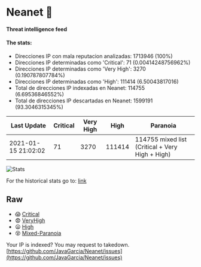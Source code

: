 # Neanet :hocho:
#### Threat intelligence feed
#### The stats:

- Direcciones IP con mala reputacion analizadas: 1713946 (100%)
- Direcciones IP determinadas como 'Critical':  71 (0.00414248756962%)
- Direcciones IP determinadas como 'Very High':  3270 (0.190787807784%)
- Direcciones IP determinadas como 'High':  111414 (6.50043817016)
- Total de direcciones IP indexadas en Neanet:  114755 (6.69536846552%)
- Total de direcciones IP descartadas en Neanet:  1599191 (93.3046315345%)

| Last Update | Critical | Very High | High | Paranoia |
| --- | --- | --- | --- | --- |
| 2021-01-15 21:02:02 | 71 | 3270 | 111414 | 114755 mixed list (Critical + Very High + High)|

![Stats](https://docs.google.com/spreadsheets/d/e/2PACX-1vSnaNMIXVabIpDJjufMlzH7poXnshF3mgd8Is1g9ytUEzVsP5my4Trn8f-xkoLLQ38xpL3HtmUexLo6/pubchart?oid=501124687&format=image)

For the historical stats go to: [link](/stats.csv)
## Raw
- :scream: [Critical](https://raw.githubusercontent.com/JavaGarcia/Neanet/master/blacklists/neanet_critical.txt)
- :fearful: [VeryHigh](https://raw.githubusercontent.com/JavaGarcia/Neanet/master/blacklists/neanet_veryHigh.txtt)
- :frowning: [High](https://raw.githubusercontent.com/JavaGarcia/Neanet/master/blacklists/neanet_high.txt)
- :dizzy_face: [Mixed-Paranoia](https://raw.githubusercontent.com/JavaGarcia/Neanet/master/blacklists/neanet_all.txt)


Your IP is indexed? You may request to takedown. [https://github.com/JavaGarcia/Neanet/issues](https://github.com/JavaGarcia/Neanet/issues)



































































































































































































































































































































































































































































































































































































































































































































































































































































































































































































































































































































































































































































































































































































































































































































































































































































































































































































































































































































































































































































































































































































































































































































































































































































































































































































































































































































































































































































































































































































































































































































































































































































































































































































































































































































































































































































